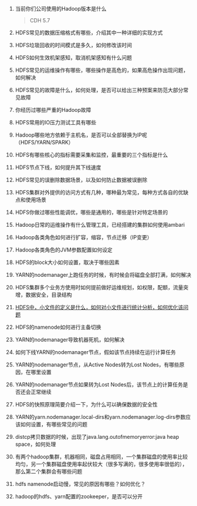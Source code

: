 1. 当前你们公司使用的Hadoop版本是什么

   > CDH 5.7 

2. HDFS常见的数据压缩格式有哪些，介绍其中一种详细的实现方式

3. HDFS垃圾回收的时间模式是多久，如何修改该时间

4. HDFS如何生效机架感知，取消机架感知有什么问题

5. HDFS常见的运维操作有哪些，哪些操作是高危的，如果高危操作出现问题，如何解决

6. HDFS常见的故障是什么，如何处理，是否可以给出三种预案来防范大部分常见故障

7. 你经历过哪些严重的Hadoop故障

8. HDFS常用的IO压力测试工具有哪些

9. Hadoop哪些地方依赖于主机名，是否可以全部替换为IP呢（HDFS/YARN/SPARK）

10. HDFS有哪些核心的指标需要采集和监控，最重要的三个指标是什么

11. HDFS节点下线，如何提升其下线速度

12. HDFS常见的误删除数据场景，以及如何防止数据被误删除

13. HDFS集群对外提供的访问方式有几种，哪种最为常见，每种方式各自的优缺点和使用场景

14. HDFS你做过哪些性能调优，哪些是通用的，哪些是针对特定场景的

15. Hadoop日常的运维操作有什么管理工具，已经搭建的集群如何使用ambari

16. Hadoop各类角色如何进行扩容，缩容，节点迁移（IP变更）

17. Hadoop各类角色的JVM参数配置如何设定

18. HDFS的block大小如何设置，取决于哪些因素

19. YARN的nodemanager上跑任务的时候，有时候会将磁盘全部打满，如何解决

20. HDFS集群多个业务方使用时如何提前做好运维规划，如权限，配额，流量突增，数据安全，目录结构

21. [HDFS中，小文件的定义是什么，如何对小文件进行统计分析，如何优化该问题](http://dongxicheng.org/mapreduce/hdfs-small-files-solution/)

22. HDFS的namenode如何进行主备切换

23. YARN的nodemanager导致机器死机，如何解决

24. 如何下线YARN的nodemanager节点，假如该节点持续在运行计算任务

25. YARN的nodemanager节点，从Active Nodes转为Lost Nodes，有哪些原因，在哪里设置

26. YARN的nodemanager节点如果转为Lost Nodes后，该节点上的计算任务是否还会正常继续

27. HDFS的快照原理简要介绍一下，为什么可以确保数据的安全性

28. YARN的yarn.nodemanager.local-dirs和yarn.nodemanager.log-dirs参数应该如何设置，有哪些常见的问题

29. distcp拷贝数据的时候，出现了java.lang.outofmemoryerror:java heap space，如何处理

30. 有两个hadoop集群，机器相同，磁盘占用相同，一个集群磁盘的使用率比较均匀，另一个集群磁盘使用率起伏较大（很多写满的，很多使用率很低的），那么第二个集群会有哪些问题

31. hdfs namenode启动慢，常见的原因有哪些？如何优化？

32. hadoop的hdfs、yarn配置的zookeeper，是否可以分开